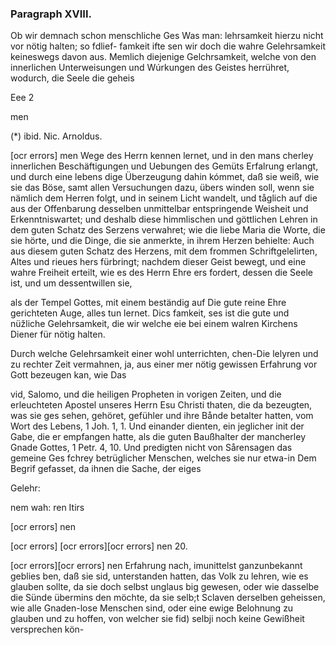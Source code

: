 
<!-- Seite 427 -->

### Paragraph XVIII. ### 

Ob wir demnach schon menschliche Ges Was man: lehrsamkeit hierzu nicht vor nötig halten; so fdlief- famkeit ifte sen wir doch die wahre Gelehrsamkeit keineswegs davon aus. Memlich diejenige Gelchrsamkeit, welche von den innerlichen Unterweisungen und Wúrkungen des Geistes herrühret, wodurch, die Seele die geheis

Eee 2

men

(*) ibid. Nic. Arnoldus.

<!-- Seite 428 -->

[ocr errors]
men Wege des Herrn kennen lernet, und in den mans 
cherley innerlichen Beschäftigungen und Uebungen des 
Gemüts Erfalrung erlangt, und durch eine lebens 
dige Überzeugung dahin kómmet, daß sie weiß, wie 
sie das Böse, samt allen Versuchungen dazu, übers 
winden soll, wenn sie nämlich dem Herren folgt, 
und in seinem Licht wandelt, und tåglich auf 
die aus der Offenbarung desselben unmittelbar 
entspringende Weisheit und Erkenntniswartet; 
und deshalb diese himmlischen und göttlichen Lehren in 
dem guten Schatz des Serzens verwahret; wie 
die liebe Maria die Worte, die sie hörte, und die 
Dinge, die sie anmerkte, in ihrem Herzen behielte: 
Auch aus diesem guten Schatz des Herzens, mit dem 
frommen Schriftgelelirten, Altes und rieues hers 
fürbringt; nachdem dieser Geist bewegt, und eine 
wahre Freiheit erteilt, wie es des Herrn Ehre ers 
fordert, dessen die Seele ist, und um dessentwillen sie, 

als der Tempel Gottes, mit einem beständig auf Die gute reine Ehre gerichteten Auge, alles tun lernet. Dics famkeit, ses ist die gute und nüžliche Gelehrsamkeit, die wir welche eie bei einem walren Kirchens Diener für nötig halten.

Durch welche Gelehrsamkeit einer wohl unterrichten, chen-Die lelyren und zu rechter Zeit vermahnen, ja, aus einer mer nötig gewissen Erfahrung vor Gott bezeugen kan, wie Das

vid, Salomo, und die heiligen Propheten in vorigen 
 Zeiten, und die erleuchteten Apostel unseres Herrn 
Esu Christi thaten, die da bezeugten, was sie ges 
sehen, gehöret, gefühler und ihre Bånde betalter 
hatten, vom Wort des Lebens, 1 Joh. 1, 1. Und 
einander dienten, ein jeglicher init der Gabe, die 
er empfangen hatte, als die guten Baußhalter 
der mancherley Gnade Gottes, 1 Petr. 4, 10. 
Und predigten nicht von Sårensagen das gemeine Ges 
fchrey betrüglicher Menschen, welches sie nur etwa-in 
Dem Begrif gefasset, da ihnen die Sache, der eiges 

Gelehr:

nem wah: ren Itirs

[ocr errors]
nen



[ocr errors]
[ocr errors][ocr errors]
nen 20.
<!-- Seite 429 -->
[ocr errors][ocr errors]
nen Erfahrung nach, imunittelst ganzunbekannt geblies 
ben, daß sie sid, unterstanden hatten, das Volk zu 
lehren, wie es glauben sollte, da sie doch selbst unglaus 
big gewesen, oder wie dasselbe die Sünde übermins 
den möchte, da sie selb;t Sclaven derselben geheissen, 
wie alle Gnaden-lose Menschen sind, oder eine ewige 
Belohnung zu glauben und zu hoffen, von welcher sie 
fid) selbji noch keine Gewißheit versprechen kön- 

